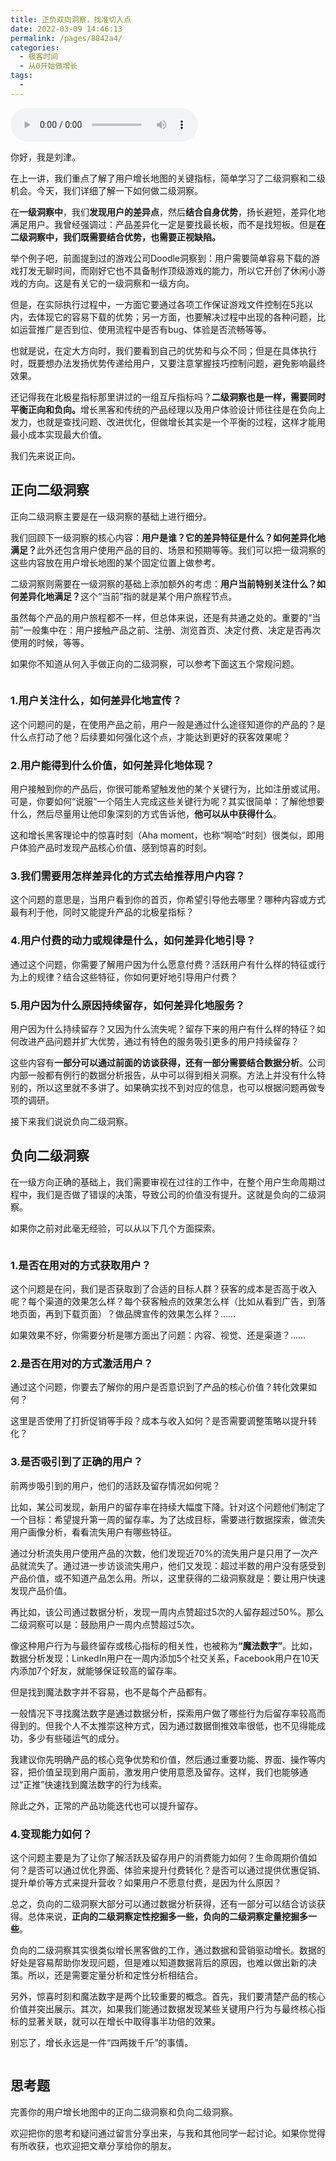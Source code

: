 ```yaml
---
title: 正负双向洞察，找准切入点
date: 2022-03-09 14:46:13
permalink: /pages/8842a4/
categories:
  - 极客时间
  - 从0开始做增长
tags:
  - 
---
```

<audio title="22.正负双向洞察，找准切入点" src="https://static001.geekbang.org/resource/audio/34/93/344d65d36b9397a73f64f270d6f52293.mp3" controls="controls"></audio> 
<p>你好，我是刘津。</p><p>在上一讲，我们重点了解了用户增长地图的关键指标，简单学习了二级洞察和二级机会。今天，我们详细了解一下如何做二级洞察。</p><p>在<strong>一级洞察中</strong>，我们<strong>发现用户的差异点</strong>，然后<strong>结合自身优势</strong>，扬长避短，差异化地满足用户。我曾经强调过：产品差异化一定是要找最长板，而不是找短板。但是<strong>在二级洞察中，我们既需要结合优势，也需要正视缺陷。</strong></p><p>举个例子吧，前面提到过的游戏公司Doodle洞察到：用户需要简单容易下载的游戏打发无聊时间，而刚好它也不具备制作顶级游戏的能力，所以它开创了休闲小游戏的方向。这是有关它的一级洞察和一级方向。</p><p>但是，在实际执行过程中，一方面它要通过各项工作保证游戏文件控制在5兆以内，去体现它的容易下载的优势；另一方面，也要解决过程中出现的各种问题，比如运营推广是否到位、使用流程中是否有bug、体验是否流畅等等。</p><p>也就是说，在定大方向时，我们要看到自己的优势和与众不同；但是在具体执行时，既要想办法发扬优势传递给用户，又要注意掌握技巧控制问题，避免影响最终效果。</p><p>还记得我在北极星指标那里讲过的一组互斥指标吗？<strong>二级洞察也是一样，需要同时平衡正向和负向。</strong>增长黑客和传统的产品经理以及用户体验设计师往往是在负向上发力，也就是查找问题、改进优化，但做增长其实是一个平衡的过程，这样才能用最小成本实现最大价值。</p><!-- [[[read_end]]] --><p>我们先来说正向。</p><h2>正向二级洞察</h2><p>正向二级洞察主要是在一级洞察的基础上进行细分。</p><p>我们回顾下一级洞察的核心内容：<strong>用户是谁？它的差异特征是什么？如何差异化地满足？</strong>此外还包含用户使用产品的目的、场景和预期等等。我们可以把一级洞察的这些内容放在用户增长地图的某个固定位置上做参考。</p><p>二级洞察则需要在一级洞察的基础上添加额外的考虑：<strong>用户当前特别关注什么？如何差异化地满足？</strong>这个“当前”指的就是某个用户旅程节点。</p><p>虽然每个产品的用户旅程都不一样，但总体来说，还是有共通之处的。重要的“当前”一般集中在：用户接触产品之前、注册、浏览首页、决定付费、决定是否再次使用的时候，等等。</p><p>如果你不知道从何入手做正向的二级洞察，可以参考下面这五个常规问题。</p><p><img src="https://static001.geekbang.org/resource/image/af/ed/afa8878890f61525a69861907b8db9ed.png" alt=""></p><h3>1.用户关注什么，如何差异化地宣传？</h3><p>这个问题问的是，在使用产品之前，用户一般是通过什么途径知道你的产品的？是什么点打动了他？后续要如何强化这个点，才能达到更好的获客效果呢？</p><h3>2.用户能得到什么价值，如何差异化地体现？</h3><p>用户接触到你的产品后，你很可能希望触发他的某个关键行为，比如注册或试用。可是，你要如何“说服”一个陌生人完成这些关键行为呢？其实很简单：了解他想要什么，然后尽量用让他印象深刻的方式告诉他，<strong>他可以从中获得什么</strong>。</p><p>这和增长黑客理论中的惊喜时刻（Aha moment，也称“啊哈”时刻）很类似，即用户体验产品时发现产品核心价值、感到惊喜的时刻。</p><h3>3.我们需要用怎样差异化的方式去给推荐用户内容？</h3><p>这个问题的意思是，当用户看到你的首页，你希望引导他去哪里？哪种内容或方式最有利于他，同时又能提升产品的北极星指标？</p><h3>4.用户付费的动力或规律是什么，如何差异化地引导？</h3><p>通过这个问题，你需要了解用户因为什么愿意付费？活跃用户有什么样的特征或行为上的规律？结合这些特征，你如何更好地引导用户付费？</p><h3>5.用户因为什么原因持续留存，如何差异化地服务？</h3><p>用户因为什么持续留存？又因为什么流失呢？留存下来的用户有什么样的特征？如何改进产品问题并扩大优势，通过有特色的服务吸引更多的用户持续留存？</p><p>这些内容有<strong>一部分可以通过前面的访谈获得，还有一部分需要结合数据分析</strong>。公司内部一般都有例行的数据分析报告，从中可以得到相关洞察。方法上并没有什么特别的，所以这里就不多讲了。如果确实找不到对应的信息，也可以根据问题再做专项的调研。</p><p>接下来我们说说负向二级洞察。</p><h2>负向二级洞察</h2><p>在一级方向正确的基础上，我们需要审视在过往的工作中，在整个用户生命周期过程中，我们是否做了错误的决策，导致公司的价值没有提升。这就是负向的二级洞察。</p><p>如果你之前对此毫无经验，可以从以下几个方面探索。</p><p><img src="https://static001.geekbang.org/resource/image/79/0f/79a3574ddf5126df79240b5f92ba7c0f.png" alt=""></p><h3>1.是否在用对的方式获取用户？</h3><p>这个问题是在问，我们是否获取到了合适的目标人群？获客的成本是否高于收入呢？每个渠道的效果怎么样？每个获客触点的效果怎么样（比如从看到广告，到落地页面，再到下载页面）？做品牌宣传的效果怎么样？……</p><p>如果效果不好，你需要分析是哪方面出了问题：内容、视觉、还是渠道？……</p><h3>2.是否在用对的方式激活用户？</h3><p>通过这个问题，你要去了解你的用户是否意识到了产品的核心价值？转化效果如何？</p><p>这里是否使用了打折促销等手段？成本与收入如何？是否需要调整策略以提升转化？</p><h3>3.是否吸引到了正确的用户？</h3><p>前两步吸引到的用户，他们的活跃及留存情况如何呢？</p><p>比如，某公司发现，新用户的留存率在持续大幅度下降。针对这个问题他们制定了一个目标：希望提升第一周的留存率。为了达成目标，需要进行数据探索，做流失用户画像分析，看看流失用户有哪些特征。</p><p>通过分析流失用户使用产品的次数，他们发现近70%的流失用户是只用了一次产品就流失了。通过进一步访谈流失用户，他们又发现：超过半数的用户没有感受到产品价值，或不知道产品怎么用。所以，这里获得的二级洞察就是：要让用户快速发现产品价值。</p><p>再比如，该公司通过数据分析，发现一周内点赞超过5次的人留存超过50%。那么二级洞察可以是：鼓励用户一周内点赞超过5次。</p><p>像这种用户行为与最终留存或核心指标的相关性，也被称为<strong>“魔法数字”</strong>。比如，数据分析发现：LinkedIn用户在一周内添加5个社交关系，Facebook用户在10天内添加7个好友，就能够保证较高的留存率。</p><p>但是找到魔法数字并不容易，也不是每个产品都有。</p><p>一般情况下寻找魔法数字是通过数据分析，探索用户做了哪些行为后留存率较高而得到的。但我个人不太推崇这种方式，因为通过数据倒推效率很低，也不见得能成功，多少有些碰运气的成分。</p><p>我建议你先明确产品的核心竞争优势和价值，然后通过重要功能、界面、操作等内容，把价值呈现到用户面前，激发用户使用意愿及留存。这样，我们也能够通过“正推”快速找到魔法数字的行为线索。</p><p>除此之外，正常的产品功能迭代也可以提升留存。</p><h3>4.变现能力如何？</h3><p>这个问题主要是为了让你了解活跃及留存用户的消费能力如何？生命周期价值如何？是否可以通过优化界面、体验来提升付费转化？是否可以通过提供优惠促销、提升单价等方式来提升营收？如果用户不愿意付费，是因为什么原因？</p><p>总之，负向的二级洞察大部分可以通过数据分析获得，还有一部分可以结合访谈获得。总体来说，<strong>正向的二级洞察定性挖掘多一些，负向的二级洞察定量挖掘多一些</strong>。</p><p>负向的二级洞察其实很类似增长黑客做的工作，通过数据和营销驱动增长。数据的好处是容易帮助你发现问题，但是难以知道数据背后的原因，也难以做出新的决策。所以，还是需要定量分析和定性分析相结合。</p><p>另外，惊喜时刻和魔法数字是两个比较重要的概念。首先，我们要清楚产品的核心价值并突出展示。其次，如果我们能通过数据发现某些关键用户行为与最终核心指标的显著关联，就可以在增长中取得事半功倍的效果。</p><p>别忘了，增长永远是一件“四两拨千斤”的事情。</p><p><img src="https://static001.geekbang.org/resource/image/87/f6/87597a456db3921a1001ff5dde22b7f6.png" alt=""></p><h2>思考题</h2><p>完善你的用户增长地图中的正向二级洞察和负向二级洞察。</p><p>欢迎把你的思考和疑问通过留言分享出来，与我和其他同学一起讨论。如果你觉得有所收获，也欢迎把文章分享给你的朋友。</p><p></p>